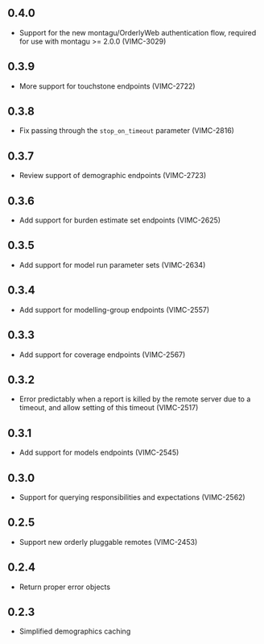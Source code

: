 ## 0.4.0

* Support for the new montagu/OrderlyWeb authentication flow, required for use with montagu >= 2.0.0 (VIMC-3029)

## 0.3.9

* More support for touchstone endpoints (VIMC-2722)

## 0.3.8

* Fix passing through the `stop_on_timeout` parameter (VIMC-2816)

## 0.3.7

* Review support of demographic endpoints (VIMC-2723)

## 0.3.6

* Add support for burden estimate set endpoints (VIMC-2625)

## 0.3.5

* Add support for model run parameter sets (VIMC-2634)

## 0.3.4

* Add support for modelling-group endpoints (VIMC-2557)

## 0.3.3

* Add support for coverage endpoints (VIMC-2567)

## 0.3.2

* Error predictably when a report is killed by the remote server due to a timeout, and allow setting of this timeout (VIMC-2517)

## 0.3.1

* Add support for models endpoints (VIMC-2545)

## 0.3.0

* Support for querying responsibilities and expectations (VIMC-2562)

## 0.2.5

* Support new orderly pluggable remotes (VIMC-2453)

## 0.2.4

* Return proper error objects

## 0.2.3

* Simplified demographics caching
